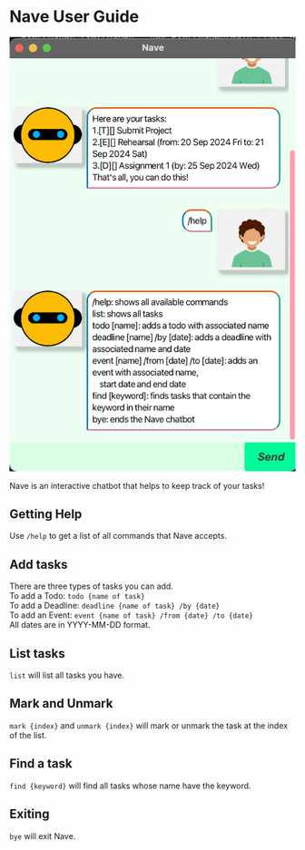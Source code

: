 # Nave User Guide

![Nave product screenshot.](/docs/Ui.png)

Nave is an interactive chatbot that helps to keep track of your tasks!


## Getting Help
Use `/help` to get a list of all commands that Nave accepts.

## Add tasks

There are three types of tasks you can add.\
To add a Todo: `todo {name of task}`\
To add a Deadline: `deadline {name of task} /by {date}`\
To add an Event: `event {name of task} /from {date} /to {date}`\
All dates are in YYYY-MM-DD format.

## List tasks

`list` will list all tasks you have. 

## Mark and Unmark

`mark {index}` and `unmark {index}` will mark or unmark the task
at the index of the list. 

## Find a task
`find {keyword}` will find all tasks whose name have the keyword.

## Exiting 
`bye` will exit Nave. 
